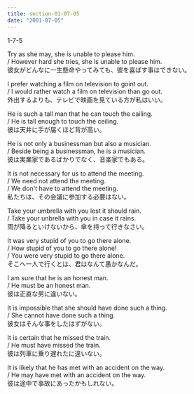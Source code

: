 ```yaml
---
title: section-01-07-05
date: "2001-07-05"
---
```


1-7-5

<!-- end -->

Try as she may, she is unable to please him.  
/ However hard she tries, she is unable to please him.  
彼女がどんなに一生懸命やってみても、彼を喜ばす事はできない。  

I prefer watching a film on television to goint out.  
/ I would rather watch a film on television than go out.  
外出するよりも、テレビで映画を見ている方が私はいい。  

He is such a tall man that he can touch the cailing.  
/ He is tall enough to touch the ceiling.  
彼は天井に手が届くほど背が高い。  

He is not only a businessman but also a musician.  
/ Beside being a businessman, he is a musician.  
彼は実業家であるばかりでなく、音楽家でもある。  

It is not necessary for us to attend the meeting.  
/ We need not attend the meeting.  
/ We don't have to attend the meeting.  
私たちは、その会議に参加する必要はない。  

Take your umbrella with you lest it should rain.  
/ Take your unbrella with you in case it rains.  
雨が降るといけないから、傘を持って行きなさい。  

It was very stupid of you to go there alone.  
/ How stupid of you to go there alone!  
/ You were very stupid to go there alone.  
そこへ一人で行くとは、君はなんて愚かなんだ。  

I am sure that he is an honest man.  
/ He must be an honest man.  
彼は正直な男に違いない。  

It is impossible that she should have done such a thing.  
/ She cannot have done such a thing.  
彼女はそんな事をしたはずがない。  

It is certain that he missed the train.  
/ He must have missed the train.  
彼は列車に乗り遅れたに違いない。  

It is likely that he has met with an accident on the way.  
/ He may have met with an accident on the way.  
彼は途中で事故にあったかもしれない。  

